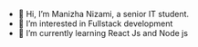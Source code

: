 - 👋 Hi, I’m Manizha Nizami, a senior IT student.
- 👀 I’m interested in Fullstack development
- 🌱 I’m currently learning React Js and Node js
<!--- - 📫 You can reach me via my eamil


MZnizami/MZnizami is a ✨ special ✨ repository because its `README.md` (this file) appears on your GitHub profile.
You can click the Preview link to take a look at your changes.
--->
